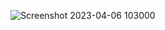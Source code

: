 ![Screenshot 2023-04-06 103000](https://user-images.githubusercontent.com/116851212/230336079-5aeb22cd-7844-4130-a9ea-002441c3a689.png)
